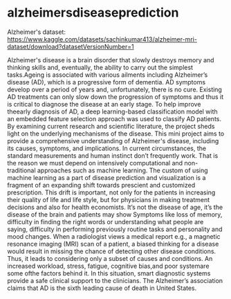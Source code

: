 # alzheimersdiseaseprediction
Alzheimer's dataset:  https://www.kaggle.com/datasets/sachinkumar413/alzheimer-mri-dataset/download?datasetVersionNumber=1







Alzheimer's disease is a brain disorder that slowly destroys memory and thinking skills and, eventually, the ability to carry out the simplest tasks.Ageing is associated with various ailments including Alzheimer’s disease (AD), which is a progressive form of dementia. AD symptoms develop over a period of years and, unfortunately, there is no cure. Existing AD treatments can only slow down the progression of symptoms and thus it is critical to diagnose the disease at an early stage. To help improve theearly diagnosis of AD, a deep learning-based classification model with an embedded feature selection approach was used to classify AD patients.
By examining current research and scientific literature, the project sheds light on the underlying mechanisms of the disease. This mini project aims to provide a comprehensive understanding of Alzheimer's disease, including its causes, symptoms, and implications.
In current circumstances, the standard measurements and human instinct don’t frequently work. That is the reason we must depend on intensively computational and non-traditional approaches such as machine learning. The custom of using machine learning as a part of disease prediction and visualization is a fragment of an expanding shift towards prescient and customized prescription. 
This drift is important, not only for the patients in increasing their quality of life and life style, but for physicians in making treatment decisions and also for health economists. It’s not the disease of age, it’s the disease of the brain and patients may show Symptoms like loss of memory, difficulty in finding the right words or understanding what people are saying, difficulty in performing previously routine tasks and personality and mood changes. 
When a radiologist views a medical report e.g., a magnetic resonance imaging (MRI) scan of a patient, a biased thinking for a disease would result in missing the chance of detecting other disease conditions.
Thus, it leads to considering only a subset of causes and conditions. An increased workload, stress, fatigue, cognitive bias,and poor systemare some ofthe factors behind it. In this situation, smart diagnostic systems provide a safe clinical support to the clinicians. The Alzheimer’s association claims that AD is the sixth leading cause of death in United States.
